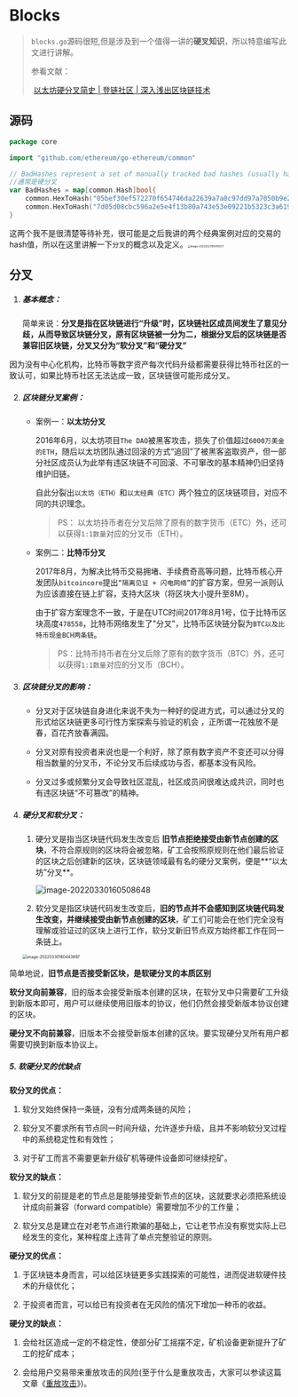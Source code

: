 # Blocks

> `blocks.go`源码很短,但是涉及到一个值得一讲的**硬叉知识**，所以特意编写此文进行讲解。 
>
> 参看文献：
>
> ​	[以太坊硬分叉简史 | 登链社区 | 深入浅出区块链技术 ](https://learnblockchain.cn/article/1024)
>

## 源码

```go
package core

import "github.com/ethereum/go-ethereum/common"

// BadHashes represent a set of manually tracked bad hashes (usually hard forks)
//通常是硬分叉
var BadHashes = map[common.Hash]bool{
	common.HexToHash("05bef30ef572270f654746da22639a7a0c97dd97a7050b9e252391996aaeb689"): true,
	common.HexToHash("7d05d08cbc596a2e5e4f13b80a743e53e09221b5323c3a61946b20873e58583f"): true,
}
```

这两个我不是很清楚等待补充，很可能是之后我讲的两个经典案例对应的交易的hash值，所以在这里讲解一下`分叉`的概念以及定义。<img src="https://lky-img.obs.cn-east-2.myhuaweicloud.com/image-20220321105410077.png" alt="image-20220321105410077" style="zoom:33%;" />

## 分叉

1. ##### 基本概念：

   简单来说：**分叉是指在区块链进行“升级”时，区块链社区成员间发生了意见分歧，从而导致区块链分叉，原有区块链被一分为二，根据分叉后的区块链是否兼容旧区块链，分叉又分为“软分叉”和“硬分叉”** 

​	因为没有中心化机构，比特币等数字资产每次代码升级都需要获得比特币社区的一致认可，如果比特币社区无法达成一致，区块链很可能形成分叉。

2. ##### 区块链分叉案例：

   - 案例一：**以太坊分叉**

     2016年6月，以太坊项目`The DAO`被黑客攻击，损失了价值超过`6000万美金的ETH`，随后以太坊团队通过回滚的方式“追回”了被黑客盗取资产，但一部分社区成员认为此举有违区块链不可回滚、不可窜改的基本精神仍旧坚持维护旧链。

     自此分裂出`以太坊（ETH）`和`以太经典（ETC）`两个独立的区块链项目，对应不同的共识理念。

     > PS： 以太坊持币者在分叉后除了原有的数字货币（ETC）外，还可以获得`1:1数量`对应的分叉币（ETH）。

   - 案例二：**比特币分叉**

     2017年8月，为解决比特币交易拥堵、手续费奇高等问题，比特币核心开发团队`bitcoincore`提出`“隔离见证 + 闪电网络”`的扩容方案，但另一派则认为应该直接在链上扩容，支持大区块（将区块大小提升至8M）。

     由于扩容方案理念不一致，于是在UTC时间2017年8月1号，位于比特币区块高度`478558`，比特币网络发生了"分叉"，比特币区块链分裂为`BTC以及比特币现金BCH两条链`。

     > PS：比特币持币者在分叉后除了原有的数字货币（BTC）外，还可以获得`1:1数量`对应的分叉币（BCH）。

3. ##### 区块链分叉的影响：

   - 分叉对于区块链自身进化来说不失为一种好的促进方式，可以通过分叉的形式给区块链更多可行性方案探索与验证的机会 ，正所谓一花独放不是春，百花齐放春满园。

   - 分叉对原有投资者来说也是一个利好，除了原有数字资产不变还可以分得相当数量的分叉币，不论分叉币后续成功与否，都基本没有风险。

   - 分叉过多或频繁分叉会导致社区混乱，社区成员间很难达成共识，同时也有违区块链“不可篡改”的精神。

4. ##### 硬分叉和软分叉：

   1. 硬分叉是指当区块链代码发生改变后 **旧节点拒绝接受由新节点创建的区块**，不符合原规则的区块将会被忽略，矿工会按照原规则在他们最后验证的区块之后创建新的区块，区块链领域最有名的硬分叉案例，便是**“以太坊”分叉**。
   
      ![image-20220330160508648](https://lky-img.obs.cn-east-2.myhuaweicloud.com/image-20220330160508648.png)
   
   2. 软分叉是指区块链代码发生改变后，**旧的节点并不会感知到区块链代码发生改变，并继续接受由新节点创建的区块**，矿工们可能会在他们完全没有理解或验证过的区块上进行工作，软分叉新旧节点双方始终都工作在同一条链上。
   
   <img src="https://lky-img.obs.cn-east-2.myhuaweicloud.com/image-20220330160443897.png" alt="image-20220330160443897" style="zoom:50%;" />



简单地说，**旧节点是否接受新区块，是软硬分叉的本质区别**

**软分叉向前兼容**，旧的版本会接受新版本创建的区块，在软分叉中只需要矿工升级到新版本即可，用户可以继续使用旧版本的协议，他们仍然会接受新版本协议创建的区块。

**硬分叉不向前兼容**，旧版本不会接受新版本创建的区块。要实现硬分叉所有用户都需要切换到新版本协议上。

##### 5. 软硬分叉的优缺点

**软分叉的优点：**

1. 软分叉始终保持一条链，没有分成两条链的风险；

2. 软分叉不要求所有节点同一时间升级，允许逐步升级，且并不影响软分叉过程中的系统稳定性和有效性；

3. 对于矿工而言不需要更新升级矿机等硬件设备即可继续挖矿。

**软分叉的缺点：**

1. 软分叉的前提是老的节点总是能够接受新节点的区块，这就要求必须把系统设计成向前兼容（forward compatible）需要增加不少的工作量；

2. 软分叉总是建立在对老节点进行欺骗的基础上，它让老节点没有察觉实际上已经发生的变化，某种程度上违背了单点完整验证的原则。

**硬分叉的优点：**

1. 于区块链本身而言，可以给区块链更多实践探索的可能性，进而促进软硬件技术的升级优化；

2. 于投资者而言，可以给已有投资者在无风险的情况下增加一种币的收益。

**硬分叉的缺点：**

1. 会给社区造成一定的不稳定性，使部分矿工摇摆不定，矿机设备更新提升了矿工的挖矿成本；

2. 会给用户交易带来重放攻击的风险(至于什么是重放攻击，大家可以参读这篇文章《[重放攻击](http://www.lianmenhu.com/blockchain-786-1#:~:text=以太坊硬分叉后产,是一种“攻击”。)》)。
